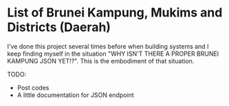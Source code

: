 # List of Brunei Kampung, Mukims and Districts (Daerah)

I've done this project several times before when building systems and I keep finding myself in the situation "WHY ISN'T THERE A PROPER BRUNEI KAMPUNG JSON YET!?". This is the embodiment of that situation.

TODO:

* Post codes
* A little documentation for JSON endpoint